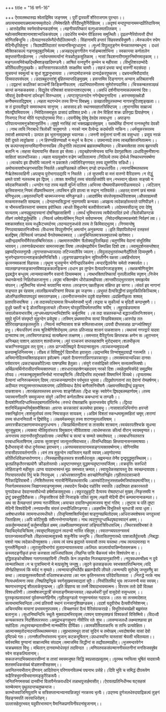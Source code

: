 +++
title = "16 सर्गः-16"

+++
ऐरावतमथारुह्य श्वेताद्रिमिव जङ्गमम् । पुरीं द्वारवतीं शौरेराजगाम पुरन्दरः।।अपत्यभावमापन्नमात्मानममृतोदधेः।निमेषरहितैः पौरैर्देवभूतैर्निरीक्षितम् ।।अदृश्यं मन्दपुण्यानाममन्दप्रीतिदायिनम् । आत्तदेहमिव स्वर्गमासेचनकदर्शनम् ।।महनीयपरिष्कारं वल्गुध्वजमतल्लिकम् । महोत्सवमिवाशानामाशाभ्यधिकसंपदम् ।।उदधेरिव मन्थेन पीडितस्य समुत्थितैः। दृढलग्नैरिवोत्पत्तौ दीप्तं शोणितबिन्दुभिः।।दैत्यदानवदर्पघ्नैर्दन्तैर्दलितमन्दरैः। सिंहानामपि हन्तारं सिंहवक्त्रविभूषणैः।।मेरुकल्पेन रुपेण मेदिनीधृतिहेतुना । त्रिदशप्रीतिदातारं स्त्यानसिन्दूरधातुना ।।मूर्ध्ना विपुलतुङ्गेन मेनकास्तनबन्धुना । दधतं मौक्तिकाकल्पं गङ्गाबुद्बुदनिर्मलम् ।।अजहद्भृङ्गगीतेन गर्जाडम्बरशोभिना । स्वकान्त्या कर्णतालेन क्लृप्तसंगीतखेलनम् ।।नर्तयन्तममर्त्यानां नेत्रकौतुकसुतिकाम् । नासां त्रिदशनारीणामूरुनिर्माणमातृकाम् ।।मङ्गलत्वमिवेच्छद्भिर्हैमशङ्खादिमण्डनैः। आश्रितं रत्नपूर्णेन कुम्भेन च महीयसा ।।विभूतिशरदम्भोदैः कीर्तिवल्लीगुलुच्छकैः। कान्तिसागरकल्लोलैः सपक्षमिव चामरैः।।सहजं प्रभया चन्द्रं वारुणीं मदसंपदा । सूचयन्तं स्वमूर्त्या च सुधां शुद्धानुभाव्यया ।।जगदामोदजनकं दानार्द्रकरपुष्करम् । दभ्रयन्तमिवौदार्यात् दिव्यपादपसंपदम् ।।उदग्रबहुदन्तांशुं बृंहितव्याप्तदिङ्मुखम् । हसन्तमिव दिङ्नागान् अन्यान् अतिबलानपि ।।उद्वहन्तं कदलिकां काञ्चनीं किङ्किणीफलाम् ।वप्राभिघातभीतस्य सुमेरोरुपदामिव।।चित्रकम्बलसञ्छन्नं कान्तं कनककक्ष्यया। विद्युतेव परिष्वक्तं वासरान्तशरद्घनम् ।।अवधिं दर्शनीयानामाकल्पमनघं दिवः। जीवातुं देवसैन्यानां दर्पभङ्गं विरुन्धताम् ।।घण्टायुगलनादेन नगेन्द्रेष्वनुनादिना । क्षरन्तममृतक्ष्वेडौ कर्णेष्वमरतद्द्विषाम् ।।महता मदगन्धेन तस्य विग्ना विबभ्रमुः। उत्खातविपुलस्तम्भा नागास्त्रुटितशृङ्खलाः।।स तं द्वारवतीद्वारे समवस्थाप्य सानुगम् । आससाद हरेः स्थानमवज्ञातत्रिविष्टपम् ।।शुभानामिव साम्राज्यं श्वेतद्वीपमिवापरम् । निवेदितसमाहूतः प्रासादं प्राविशत् प्रभोः।।स तेन विहितां शक्रः प्रतिगृह्य प्रियार्हणाम् । निजगाद निजां भीतिं गद्गदोद्गमया गिरा।।दयनीयेषु देवेषु देवदेव त्वयाधुना । अपाङ्गाः परिपात्यन्तामनुक्रोशानुवर्तिनः।।सुषुवे नरसिंहं त्वां भक्तप्रह्लादसंमुखम् । रक्षार्थमिह दीनानां रत्नस्थूणेव देवकी ।।नाथ त्वयि निराबाधें त्रिलोकीं त्रातुमागते । नरको नाम दैत्येन्द्रः कदर्थयति नाकिनः।।धर्मसूकररूपस्य तवासौ क्षमयान्वये। उत्पात इव भूतानामुद्बभूव भयानकः।।जननी सर्भूतानां पत्नी तव वसुन्धरा । प्रसूय नरकं देवी दूयते त्वदुपेक्षया ।।न हिरण्यहिरण्याक्षौ न मधुर्न च कैटभः। उपमानपदे तस्य त्वच्छक्तिजनितात्मनः।।एष कल्पान्तवृत्तान्तमिदानीन्तनयन्निव।विधुनोति त्वदालम्बं ब्रह्मस्तम्बमिदम्परः।।विक्रमस्रेतसा तस्य बृहन्त्यपि बलानि नः।सहसा भेदमायान्ति सैकता इव सेतवः।।यदृच्छोपगमेप्यस्य यान्ति देवगृहाश्रिताः।प्रधावितुमनीशानाः साक्षितां सालभञ्जिकाः।।महता मत्प्रयुक्तेन वज्रेण ज्वलितात्मना।निलिल्ये तस्य दोर्मध्ये निष्काभरणवर्ष्मणा ।।त्वत्कोप इव दीप्तोपि ज्वलनो न प्रकाशते।ज्योतिरिङ्गणवत् तस्य द्युमणेरिव सन्निधौ।।अमोघत्वयशोभङ्गभयादिव निवर्तते।अखण्डितबले तस्मिन् दण्डो दण्डधरार्पितः।।नयनार्चिष्मतस्तस्य नैर्ऋतेश्वरवाहिनी।अपसृप्य पुरोभागादद्यापि न निवर्तते ।।तं सुप्तमपि वा मत्तं वारुणो वैरिदारुणः।न रोद्धुं क्षमते पाशो नलस्तम्ब इव द्विपम् ।।शक्तः शमयितुं तस्य संवर्तार्हजवोपि सन्।नभस्वान् खेलतः सङ्ख्ये न स्वेदकणिकामपि।।धनदेन गदा तस्य महती मूर्ध्नि पातिता।अभित्त्वा पौष्पमापीडमनापीडत्वमादधे ।।जटिलान् कृत्तिवसनात् नियमं तीव्रमास्थितान्।तपस्विन इति ज्ञात्वा स रुद्रान् नातिवर्तते।।अहरत् वारुणं छत्रं मामकं मणिभूधरम्।अमृतस्यन्दिनी चास्मज्जनन्या मणिकुण्डले।।आदर्शमिव संपत्तेरमृताब्धेरिवाशयम्।औपवाह्यमसौ मत्कमारुरुक्षति साम्प्रतम् ।।देनदानवसिद्धानां नृपाणामपि कन्यकाः।अपहृत्य त्वदेकार्हास्त्वरते पाणिपीडने।।स भौमस्त्वन्निरस्तानां समवाय इवोत्थितः।बाधते विबुधानेवं बलवीर्यपराक्रमैः।।तदेवमवसीदत्सु दया देवेषु पात्यताम्।अनपह्नुतदास्यानां दोषनिह्नवसाक्षिणी ।।तमर्धं भूमिभारस्य त्वयैवोत्पादितं प्रभो।त्रिलोकीकण्टकं तीक्ष्णं त्वमेवोद्धर्तुमर्हसि ।।निवर्त्य धर्मशल्येस्मिन् निदाने सर्वपाप्मनाम् ।निवेदनमिहास्माकमंशो निर्वहणं तव।।मशकामर्शवत् यस्य मधुकैटभमर्दनम्।तदन्यदनुजध्वंसे तस्य ते किमिवाद्भुतम्।।निगमान्तेषु निगदव्याख्यातनिजवैभवः।विधत्स्व विपदुत्तीर्णान् अमर्त्यान् अनुकम्पया ।।इति विज्ञापितोदन्तं दत्तहस्तं बलद्विषम्।विनिवर्त्य जगन्नाथो वैनतेयमथास्मरत् ।।अनुचिन्तितमात्रस्तमुपतस्थे खगेश्वरः।अहीन्द्रदामभिर्भीमैरंसलम्बिभिरंसलः।।पक्षमारुतघोषेण त्रैलोक्यदुरितच्छिदा।चतुर्णामिव वेदानां संभूतिमिव भावयन्।।तरुणार्कप्रभासार सामरस्यजुषा त्विषा।तप्तहेमद्रवौघेन लिम्पन्निव दिशो दश।।स्वामुदर्शनसन्तोषात् प्रहृष्यद्भिस्तनूरुहैः।युगान्तसन्ध्याजलदः तटिज्जालैरिव ज्वलन्।।विपुलाद्भुतसंस्थानैर्द्योतितो दिव्यभूषणैः।भुजगेन्द्रफणारत्नशङ्कार्हमणिचित्रितैः।।तुङ्गवज्रव्रणाङ्केन सुविस्तीर्णेन वक्षसा।अबहिर्भावयन् कृत्स्नमवकाशं विहायसः।।पृथुना भुजयुग्मेन भोगीन्द्रपरिकर्मणा।मन्दरद्वितयेनेव समेतो रुक्मपर्वतः।।व्यालखण्डनसङ्कान्तविषपङ्ककलङ्किना।दधान इव तुण्डेन दैत्यदर्पगजाङ्कुशम् ।।तक्षकश्रोणिसूत्रेण दृढबद्धेन बन्धुरम्।मान्यमग्रजवर्णेन वसानो दिव्यमम्बरम् ।।नाथभक्तिपरिष्कार्यां नृत्तलीलामिव स्पृशन्।निजेन स्थानकेनाग्रे निहितोन्नतजानुना।।वपुषा भक्तिनम्रेण धीरोन्नतमहीयसा।शान्तवीराद्भुतरसान् समाहृत्येव संपतन्।।मूर्तिमानिव संरम्भो रूपवानिव मारुतः।तरङ्गान् पक्षतीकृत्य संक्षिप्त इव सागरः।।संवर्त इव नागानां सङ्घात इव रंहसाम्।वालखिल्यचरित्राणां विपाक इव जङ्गमः।।प्रभुस्तं दैत्यसिद्धीनां प्रसूतकिलिकिञ्चितम्।ओलण्डितमिवापश्यदुग्रं समरताण्डवम्।।दत्तनीराजनस्तेन ददृशे वाहनेश्वरः।प्रदक्षिणीकृताः शश्वत् प्रतापविजयश्रिया ।।स तदास्फोटयामास विन्ध्यमेरुसमौ भुजौ।रुद्रया च सुकीर्त्या च मृदितौ कण्ठभूषणैः।।दुधुवे पक्षती च द्वे डोलायितकुलाचले।वीजयन् घोरदुर्वादिघर्मतप्तामिव त्रयीम् ।।मुहुराम्रेडयामास जयालोकयभारतीम्।मुग्धमध्यप्रगल्भाभिर्दशाभिः कर्बुरामिव ।।स तदा सन्नतस्कन्धो बद्धाञ्जलिरनिःश्वसन्।मुमुदे मूर्ध्नि संस्पृष्टो मुकुन्देन प्रसेदुषा।।तस्मिन् प्रथममारोप्य सत्यां विरहविक्लवाम्।आरुरोह ततः शौरिराखण्डलकृतस्तुतिः।।निवर्त्य स्वनिवासाय शक्रं शमितसाध्वसम्।प्रययौ दीप्तसन्नाहः प्राग्ज्योतिषपुरं प्रभुः।।श्रेयःपरिपणं तस्य श्रुतिश्रेणिशिरोमृतम्।प्रणतः प्रतिजग्राह शासनं पाकशासनः।।यथास्वं नगरद्वारे यादवा दानवाश्च तम्।तरस्विगरुडारूढं सत्यमैक्षन्त तत्क्षणम्।।समन्तात् वैरिदुर्गस्य क्षिप्तचक्रः क्षणेन सः।क्षुरान्तान् अनिच्छत् पाशान् आततान् शतयोजनम्।।मुरं पञ्चजनं सप्तसहस्राणि मुरोद्भवान्।शलभीकृत्य चक्राग्निरुपदुद्राव तत् पुरम्।।ततः प्राग्ज्योतिषद्वारे दैत्यदानवसूदनः।पाञ्चजन्यमुपादध्मौ प्रलयाम्बुधिनिस्वनम्।।वीक्ष्य तं विविशुर्दुर्गं दिवाभीता इवासुराः।उद्यन्तमिव तिग्मांशुमुदयाद्रौ गरुत्मति ।।अभिमानोदितव्यक्तिरहङ्कार इवोल्बणः।महतो दैत्यनगरान्निरगान्नरकासुरः।।तमस्रमायाभ्यधिका दानवाः पर्यवारयन्।प्रकटच्छन्नकौटिल्याः पाषण्डमिव हैतुकाः।।संयुगे रजसोद्रिक्ते तस्मिन् सत्त्वतमस्त्विषोः।अर्थिप्रत्यर्थिनोरासीदनभिव्यक्तरुपता।।शरधारासहस्रेणच्छादयन् नरको दिशः।स्वहेतुमभिसंपेदे समुद्रमिव तोयदः।।नरकाम्बुदमुक्ताभिर्नाथो नाराचवृष्टिभिः।विपद्भिरिव तद्भक्तो विषमाभिर्न विव्यथे।।दृप्यतामथ दैत्यानां ध्वनिरुत्कम्पयन् दिवम्।पाञ्चजन्यप्रणादेन पर्यभूयत भूयसा।।दिदृक्षोपगतानां तत् देवानां रोमहर्षणम्।अदीव्यत रणद्यूतमन्तरस्थयशःपणम्।प्रतिविव्याध दैतेयं बाणैरशनिभीषणैः।पक्षवन्तमिवाद्रीन्द्रं प्रकुप्यन् पाकशासनः।।शरसंहतयस्तस्य क्षरन्त्यः शार्ङ्गशैलतः।द्विधा चक्रुः स्ववेगेन द्विषद्बलमहार्णवम्।।तस्य ज्यास्वनगीतानि समयुज्यन्त संयुगे।करिणां कर्णतालैश्च कबन्धानां च ताण्डवैः।।दैत्यशोणितदिग्धाभिस्तद्बाणततिभिर्नभः।रुरुधे रोषताम्राभिः कृतान्तस्येव दृष्टिभिः।।द्विरदा शरनिर्भिन्नकुम्भनिर्मुक्तमौक्तिकाः।क्षरन्तः करकासारं कल्पमेघा इवाबभुः।।नासावालधिभिर्नागाः क्षरन्तो रक्तनिर्झरान्।शशंसुर्लाघवं तस्य निष्पत्राकृत सायकम् ।।अग्रिमं विशतां स्कन्धमामूलमहितां चमूम्।शराणां तस्य संधाननिपातौ न द्विषोविदुः।।लक्ष्यमेकमभूत् तस्य शराणामुत्पलत्विषाम् । अमरस्त्रीकटाक्षाणामप्यभङ्गुरधन्वनः।।चिरप्रार्थितभीतानां स तासामेव शात्रवान्।स्वयंवरपतींश्चक्रे सुधन्वा सुरसुभ्रुवाम्।।त्यक्त्वा भीतिवृतांस्तत्र विमुक्तान् जीविताशया।सार्धमप्सरसः कीर्त्या वीरान् स्वयमवृण्वत।।अनन्तस्य तदानन्तैरसुरैराहवोत्सवः।जयश्रियं च सत्यां च सम्मते समतोषयत् ।।स्वबाधनियतस्तत्र परबाधाभिलाषिणाम्।प्रयासः सुरशत्रूणां जात्युत्तरमिवाभवत्।।विसन्धिविग्रहाः क्षिप्तयानासनसमाश्रयाः।द्वैधीभावसृजो योधा दुर्नयस्था इवाभवन्।।अनघव्यवसायानामसङ्गत्यक्तवर्ष्मणाम्। योगिनामिव तत्रासीदपरावर्तनागतिः।।वनं तत्र मुकुन्देन त्याजितान् महती स्वयम्।अवृणोदनघा कीर्तिरधिविन्नाप्सरोगणान्।।निस्सहायीकृतस्तत्र शरवर्षैर्धरासुतः।बह्वमन्यत तेनैव द्वन्द्वयुद्धमुपस्थितम्।।कृतप्रतिकृतैरस्त्रप्रयोगैः क्रीडतोस्तयोः।अदृष्टान्तमभूत् युद्धमन्यदृष्टान्तवर्जितम्।।वक्रवृत्तिः सरुधिरो लोहिताङ्गो महीसुतः।प्राप्य यादवभास्वन्तं मूढः समभवत् क्रमात्।।स्वायुधैकसहायस्तु देवः स्वच्छन्दयादवः।निरयापरपर्यायं रिपुं चक्रे निरायुधम् ।।क्रोधरक्ततनुर्दैत्यः क्षरच्छोणितनिर्झरः।गृहीतपादसञ्चारो गैरिकाद्रिरिवाबभौ।।निशितैस्तस्य नाराचैर्निर्भिन्नरथसारथिः।आस्फोटितभुजस्तार्क्ष्यमजिघांसदमर्त्यजित्।।निसर्गतमसस्तस्य जिह्मगस्याङ्गमुत्तमम्।रथपादेन चिच्छेद राहोरिव रमापतिः।उदतिष्ठत हाकारस्ततो युगपदेकधा देवदानवसौधेभ्यो हर्षशोकसमुद्भवः।।स्फुरद्भ्रुकुटि दैत्यस्य रोषदष्टाधरं मुखम्।निकृत्तमपि न द्रष्टुं प्रबभूवुर्दिवौकसः।।निकृत्तशिरसं देवी निजाङ्के पतितं सुतम्।महती मेदिनी दीनं कम्पमानान्वकम्पत।।अथ सा दैत्यहन्तारं प्रणम्य नतजीवितम्।अयाचत दयासिन्धुमात्मजस्य शुभां गतिम् ।।तुष्टाव च पतिं तुष्टा मेदिनी विश्ववेदिनी।स्नपयन्तीव संयत्तं दन्तदीधितिगङ्गया।।अहमस्मि विभूतिस्ते भूतधात्री त्वया धृता।अशेषाधारमेकं त्वामनाधारमधीयते।।तिसृभिश्शक्तिभिर्युक्तं षाड्गुण्यप्रथितोदयम्।अधिराजमशेषस्य जगदुस्त्वां जिताहितम्।।अपि कोटिमुखैः सर्वैरनन्तेनाप्यनेहसा। नाथ त्वद्गुणदुग्धाब्धिपृषदास्वादनं क्षमम्।।अकर्तुमन्यथाकर्तुं कर्तुमप्यखिलं क्षमम्।लक्ष्मीलक्षणमाहुस्त्वां लङ्घितत्रिविधावधिम्।।स्थिरत्रसविभक्तं ते चिदचिद्भेदचित्रितम्।स्वसृष्टमिदमुद्यानं त्वदन्यो नास्ति रक्षितुम्।।स्वातन्त्र्यपरतन्त्रस्त्वं पारतन्त्र्यस्वतन्त्रितैः।विहरस्यात्मसूत्रस्थैः शकुनैरिव जन्तुभिः।।सितासितगुणारब्धैः पाशजालैर्दुरत्ययैः।निबद्धाः पशवो नाथ त्वदेकाधीनमुक्तयः।।यस्य त्वं यश्च हृद्यस्ते यस्यासौ तस्य यस्तथा।नाथ त्वत्पदमारुह्य न पुनस्तैर्निवृत्यते।।सुरासुरविभागोयं तुलाग्रन्यायतस्त्वया।कल्पितः कालपर्यायान्निम्नोतसमक्रमः।।कस्त्वदङ्गीकृतं हन्ता कस्त्राता त्वज्जिघांसितम्।निहन्सि पासि चैकस्त्वं स्वेन विश्वंपरेण वा।।वृद्धिसङ्कोचविषमा गतागतसहायिनी।नियतिः केन लङ्घ्येत निजच्छायानुकारिणी।।नपुत्रवधमन्वीक्ष्य न दूये त्वन्मतस्थिता।न च पुत्राभिमानो मे मत्प्रसूतेषु जन्तुषु।।सूदने कृतसङ्कल्पः स्वभक्तपरिपन्थिनाम्।यदि तीर्णप्रतिज्ञस्त्वं किं मयेदं न मृष्यते।।त्वन्मायाजृम्भितैर्देव ब्रह्माण्डैरपि लीयते।जन्मन्यपि सुरोधेषु जन्तुवर्गेषु का कथा।।त्वत्प्रसूतस्त्वयैवासौ वधितश्चक्रधारया।का नाम कृतिनस्तस्य परिदेवयितव्यता ।।निरुद्धे नरके नाथ नित्यधर्मात्मना त्वया।निष्प्रतिद्वन्द्विकं स्वर्गसुखमास्वाद्यतां सुरैः।।निर्यातितमिदं भूयः त्वज्जनन्यै मया स्वयम्।श्रवणाभरणद्वन्द्वं शीतलार्कयुगप्रभम्।।इति विज्ञाप्य सा तस्मै विषादाभावमात्मनः। विरराम ततो देवी विलक्षा विश्वधारिणी।।तामशेषजगद्धात्रीं संनताङ्गीमसान्त्वयत्।सहधर्मचरीं पूर्वां वासुदेवो वसुन्धराम् ।।पुरस्कृतप्रसादस्तां पूर्वसम्भवगेहिनीम्।गृहीतकुण्डलो गन्तुमन्वमंस्त गदाग्रजः।।ततः सा तत्समादेशात् सत्यभामाभिवन्दिता।रम्यं प्रतिययौ स्थानं रत्नसानुशिखण्डकम्।।ददर्श यदुवीरोथ दैत्यवीरनिवेशनम्। अचिन्त्यमिव मायानां प्रभावमनुपप्लवम्।।विचक्षणवरं दैत्यं वैरिसंपत्करग्रहे। विभूतिसंचयप्रेक्षी बह्वमंस्त बलानुजः।।सुधानिष्यन्दिभिः स्थूलैः मुक्तादामभिरावृतम्।पश्यन् पाशभृतश्छत्रं विश्वकर्ता विसिष्मिये।।विदध्यौ कन्यकास्तत्र निदर्शितपरस्पराः।अमुद्राभङ्गसुभगा नीवीरिव रतेः शुभः।।लावण्यजलधौ लक्ष्म्याश्छाया इव सहोदिताः।मधुस्वच्छन्दतासीम्नो मान्मथीरिव दीर्घिकाः।।कामकीर्तिपताकाभिः स ताभिः प्रत्यवेक्षितः। आत्मानममृतोदन्वदन्तस्स्थितममन्यत।।सुप्रभातमभूत् तासां सुदिनं च तमोपहम्।भवदोषार्यमा यासां देवो दृष्टिपथे गतः।।रत्नशैलनिभांस्तस्य भुजान् कटकभूषितान्।उपधास्यन्ति यास्तासां श्रेयसी भवितव्यता।।सर्वस्वमिव पुण्यानां साम्राज्यमिव संपदाम्।समाजमिव सिद्धीनां स तद्यौवतमग्रहीत्।।भुजमन्दरवेगेन चक्रभ्रमवता विभुः। मथितान् दानवाम्भोधेरमृतं तदविन्दत ।।मणिपरुवकसंपन्माननीयस्तनीनां मनसिजवपुषेव स्वेन सङ्कल्पितानाम्।   
सकलजगदभिख्यासारसीम्नां स तासां स्वयमजुषत सिद्धिं स्वप्रसादप्रसूताम्।।पुरमथ गमयित्वा भूषितं यादवाग्र्यैः शतसमधिकसंख्यं षोडशस्त्रीसहस्रम्।।   
अवनितनयभीतान् प्रीणयन् आदितेयान् परिणयनविलम्बं पद्मनाभः प्रसेहे।।दिवि भुवि च समिद्धं दीपरूपेण रूढैस्त्रिभुवनविभवानामङ्कुरैरेकरूपैः।   
जनितनिगमसख्यं दानवीनां विलापैर्नरकवधदिनं तन्नाथपूजार्हमासीत्।।ऐरावतप्रतिनिधीनथ षट्सहस्रं स्तम्बेरमान् पृथुलदन्तचतुष्कभाजः।   
काम्भोजवाजिनियुतानि च सत्रिसप्तान्यभ्यानयन्निजपुरं नरकस्य भृत्यैः।।उद्गम्य दुर्गजलधेरुदयाद्रिकल्पं तुङ्गं विहङ्गमपतिं त्वरयाधिरोहन्।   
उल्लासहेतुरभवत् यदुवीरभास्वान् वैमानिकप्रणयिनीवदनांबुजानाम्।।
